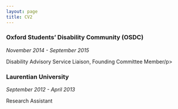 ```yaml
---
layout: page
title: CV2
---
```




<div class="jobwrapper">
<h3>Oxford Students’ Disability Community (OSDC)</h3>
<div class="jobsidebar"><em>November 2014 - September 2015</em></div>
  <div class="jobcontent"><p>Disability Advisory Service Liaison, Founding Committee Member/p></div>
    <div class="jobcleared"></div>
<h3>Laurentian University</h3>
  <div class="jobsidebar"><em>September 2012 - April 2013</em></div>
    <div class="jobcontent"><p>Research Assistant</p></div>
  <div class="jobcleared"></div>
</div>
